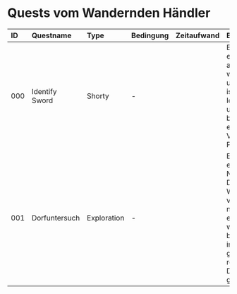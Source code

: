 # Quests vom Wandernden Händler

| ID  | Questname        | Type            | Bedingung      | Zeitaufwand    | Beschreibung |
| :-- | :--------------- | :-------------- | :------------- | :------------- | :------------
| 000 | Identify Sword   | Shorty          | -              |                | Ein Kunde hat ein Schwert abgegeben,<br> welches unidentifiziert ist. Helft es zu <br> Identifizieren und ihr bekommt es zu einem <br> Vergünstigten Preis |
| 001 | Dorfuntersuch    | Exploration     | -              |                | Ein Klient hat in einem Nahegelegenen <br> Dorf seine Wertsachen verloren, nachdem <br> er angegriffen wurde. Es ist bekannt, dass <br> in dem Dorf gerne Banditen residieren aber <br> DAS schien geplant zu sein. |

